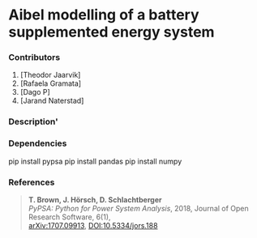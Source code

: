 # Aibel modelling of a battery supplemented energy system

### Contributors
1. [Theodor Jaarvik]
2. [Rafaela Gramata]
3. [Dago P]
4. [Jarand Naterstad]

### Description'

### Dependencies

pip install pypsa
pip install pandas
pip install numpy

### References
> **T. Brown, J. Hörsch, D. Schlachtberger**  
> *PyPSA: Python for Power System Analysis*, 2018, Journal of Open Research Software, 6(1),  
> [arXiv:1707.09913](https://arxiv.org/abs/1707.09913), [DOI:10.5334/jors.188](https://doi.org/10.5334/jors.188)


